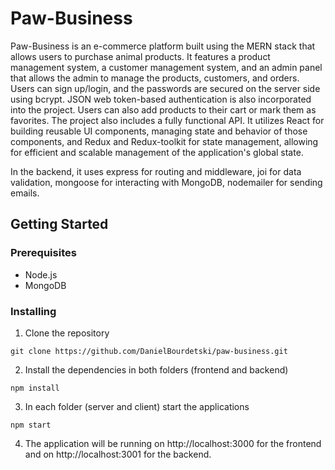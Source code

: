 # Paw-Business

Paw-Business is an e-commerce platform built using the MERN stack that allows users to purchase animal products. It features a product management system, a customer management system, and an admin panel that allows the admin to manage the products, customers, and orders. Users can sign up/login, and the passwords are secured on the server side using bcrypt. JSON web token-based authentication is also incorporated into the project. Users can also add products to their cart or mark them as favorites. The project also includes a fully functional API. It utilizes React for building reusable UI components, managing state and behavior of those components, and Redux and Redux-toolkit for state management, allowing for efficient and scalable management of the application's global state.

In the backend, it uses express for routing and middleware, joi for data validation, mongoose for interacting with MongoDB, nodemailer for sending emails.

## Getting Started

### Prerequisites

- Node.js
- MongoDB

### Installing

1. Clone the repository

`git clone https://github.com/DanielBourdetski/paw-business.git`

2. Install the dependencies in both folders (frontend and backend)

`npm install`

3. In each folder (server and client) start the applications

`npm start`

4. The application will be running on http://localhost:3000 for the frontend and on http://localhost:3001 for the backend.

